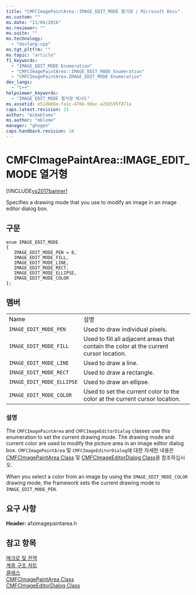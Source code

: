 ```yaml
---
title: "CMFCImagePaintArea::IMAGE_EDIT_MODE 열거형 | Microsoft Docs"
ms.custom: ""
ms.date: "11/04/2016"
ms.reviewer: ""
ms.suite: ""
ms.technology: 
  - "devlang-cpp"
ms.tgt_pltfrm: ""
ms.topic: "article"
f1_keywords: 
  - "IMAGE_EDIT_MODE Enumeration"
  - "CMFCImagePaintArea::IMAGE_EDIT_MODE Enumeration"
  - "CMFCImagePaintArea.IMAGE_EDIT_MODE Enumeration"
dev_langs: 
  - "C++"
helpviewer_keywords: 
  - "IMAGE_EDIT_MODE 열거형 메서드"
ms.assetid: e51db66a-fa1c-4766-9dac-a25b595f871a
caps.latest.revision: 15
author: "mikeblome"
ms.author: "mblome"
manager: "ghogen"
caps.handback.revision: 16
---
```

# CMFCImagePaintArea::IMAGE_EDIT_MODE 열거형
[!INCLUDE[vs2017banner](../../assembler/inline/includes/vs2017banner.md)]

Specifies a drawing mode that you use to modify an image in an image editor dialog box.  
  
## 구문  
  
```  
enum IMAGE_EDIT_MODE  
{  
   IMAGE_EDIT_MODE_PEN = 0,  
   IMAGE_EDIT_MODE_FILL,  
   IMAGE_EDIT_MODE_LINE,  
   IMAGE_EDIT_MODE_RECT,  
   IMAGE_EDIT_MODE_ELLIPSE,  
   IMAGE_EDIT_MODE_COLOR  
};  
```  
  
## 멤버  
  
|||  
|-|-|  
|Name|설명|  
|`IMAGE_EDIT_MODE_PEN`|Used to draw individual pixels.|  
|`IMAGE_EDIT_MODE_FILL`|Used to fill all adjacent areas that contain the color at the current cursor location.|  
|`IMAGE_EDIT_MODE_LINE`|Used to draw a line.|  
|`IMAGE_EDIT_MODE_RECT`|Used to draw a rectangle.|  
|`IMAGE_EDIT_MODE_ELLIPSE`|Used to draw an ellipse.|  
|`IMAGE_EDIT_MODE_COLOR`|Used to set the current color to the color at the current cursor location.|  
  
### 설명  
 The `CMFCImagePaintArea` and `CMFCImageEditorDialog` classes use this enumeration to set the current drawing mode.  The drawing mode and current color are used to modify the picture area in an image editor dialog box.  `CMFCImagePaintArea` 및 `CMFCImageEditorDialog`에 대한 자세한 내용은 [CMFCImagePaintArea Class](../../mfc/reference/cmfcimagepaintarea-class.md) 및 [CMFCImageEditorDialog Class](../../mfc/reference/cmfcimageeditordialog-class.md)을 참조하십시오.  
  
 When you select a color from an image by using the `IMAGE_EDIT_MODE_COLOR` drawing mode, the framework sets the current drawing mode to `IMAGE_EDIT_MODE_PEN`.  
  
## 요구 사항  
 **Header:** afximagepaintarea.h  
  
## 참고 항목  
 [매크로 및 전역](../../mfc/reference/mfc-macros-and-globals.md)   
 [계층 구조 차트](../../mfc/hierarchy-chart.md)   
 [클래스](../../mfc/reference/mfc-classes.md)   
 [CMFCImagePaintArea Class](../../mfc/reference/cmfcimagepaintarea-class.md)   
 [CMFCImageEditorDialog Class](../../mfc/reference/cmfcimageeditordialog-class.md)